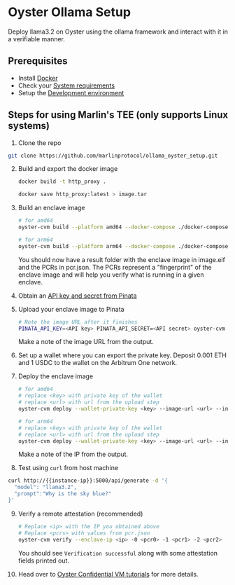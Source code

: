 # Oyster Ollama Setup

Deploy llama3.2 on Oyster using the ollama framework and interact with it in a verifiable manner.

## Prerequisites
- Install [Docker](https://docs.docker.com/engine/install/ubuntu/)
- Check your [System requirements](https://docs.marlin.org/oyster/build-cvm/tutorials/)
- Setup the [Development environment](https://docs.marlin.org/oyster/build-cvm/tutorials/setup)

## Steps for using Marlin's TEE (only supports Linux systems)

1. Clone the repo
  ```sh
  git clone https://github.com/marlinprotocol/ollama_oyster_setup.git
  ```

2. Build and export the docker image
   ```sh
   docker build -t http_proxy .

   docker save http_proxy:latest > image.tar
   ```

3. Build an enclave image
   ```sh
   # for amd64
   oyster-cvm build --platform amd64 --docker-compose ./docker-compose.yml --docker-images ./image.tar

   # for arm64
   oyster-cvm build --platform arm64 --docker-compose ./docker-compose.yml --docker-images ./image.tar
   ```
   You should now have a result folder with the enclave image in image.eif and the PCRs in pcr.json. The PCRs represent a "fingerprint" of the enclave image and will help you verify what is running in a given enclave.

4. Obtain an [API key and secret from Pinata](https://docs.pinata.cloud/account-management/api-keys)

5. Upload your enclave image to Pinata
   ```sh
   # Note the image URL after it finishes
   PINATA_API_KEY=<API key> PINATA_API_SECRET=<API secret> oyster-cvm upload --file result/image.eif
   ```
   Make a note of the image URL from the output.

6. Set up a wallet where you can export the private key. Deposit 0.001 ETH and 1 USDC to the wallet on the Arbitrum One network.

7. Deploy the enclave image 
   ```sh
   # for amd64
   # replace <key> with private key of the wallet
   # replace <url> with url from the upload step
   oyster-cvm deploy --wallet-private-key <key> --image-url <url> --instance-type c6a.4xlarge --region ap-south-1 --operator 0xe10Fa12f580e660Ecd593Ea4119ceBC90509D642 --duration-in-minutes 15

   # for arm64
   # replace <key> with private key of the wallet
   # replace <url> with url from the upload step
   oyster-cvm deploy --wallet-private-key <key> --image-url <url> --instance-type c6g.4xlarge --region ap-south-1 --operator 0xe10Fa12f580e660Ecd593Ea4119ceBC90509D642 --duration-in-minutes 15
   ```
   Make a note of the IP from the output.

8. Test using `curl` from host machine
  ```sh
  curl http://{{instance-ip}}:5000/api/generate -d '{
    "model": "llama3.2",
    "prompt":"Why is the sky blue?"
  }'
  ```

9. Verify a remote attestation (recommended)
   ```sh
   # Replace <ip> with the IP you obtained above
   # Replace <pcrs> with values from pcr.json
   oyster-cvm verify --enclave-ip <ip> -0 <pcr0> -1 <pcr1> -2 <pcr2>
   ```
   You should see `Verification successful` along with some attestation fields printed out.

10. Head over to [Oyster Confidential VM tutorials](https://docs.marlin.org/oyster/build-cvm/tutorials/) for more details.
